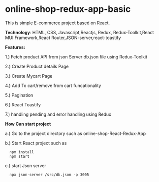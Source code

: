 # online-shop-redux-app-basic
This is simple E-commerce project based on React.


**Technology**:
HTML, CSS, Javascript,Reactjs, Redux, Redux-Toolkit,React MUI Framework,React Router,JSON-server,react-toastify

**Features:**

1.) Fetch product API from json Server db.json file  using Redux-Toolkit

2.) Create Product details Page

3.) Create Mycart Page

4.) Add To cart/remove from cart funcationality

5.) Pagination

6.) React Toastify

7.) handling pending and error handling using Redux

**How Can start project**

a.) Go to the project directory such as online-shop-React-Redux-App

b.) Start React project such as 

      npm install
      npm start
      
c.) start Json server

      npx json-server /src/db.json -p 3005




